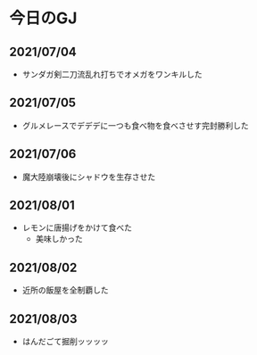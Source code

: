 # 今日のGJ
## 2021/07/04

- サンダガ剣二刀流乱れ打ちでオメガをワンキルした

## 2021/07/05

- グルメレースでデデデに一つも食べ物を食べさせす完封勝利した

## 2021/07/06

- 魔大陸崩壊後にシャドウを生存させた

## 2021/08/01

- レモンに唐揚げをかけて食べた
  - 美味しかった

## 2021/08/02

- 近所の飯屋を全制覇した

## 2021/08/03

- はんだごて掘削ッッッッ

